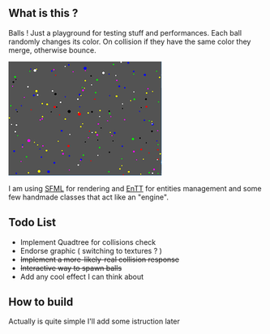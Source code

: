 
## What is this ?
Balls ! Just a playground for testing stuff and performances.
Each ball randomly changes its color. On collision if they have the same color they merge, otherwise bounce.

![randballs](media/screen.PNG)

I am using [SFML](https://github.com/SFML/SFML) for rendering and [EnTT](https://github.com/skypjack/entt) for entities management and some few handmade classes that act like an "engine".


## Todo List

* Implement Quadtree for collisions check
* Endorse graphic ( switching to textures ? )
* ~~Implement a more-likely-real collision response~~
* ~~Interactive way to spawn balls~~
* Add any cool effect I can think about


## How to build

Actually is quite simple I'll add some istruction later




